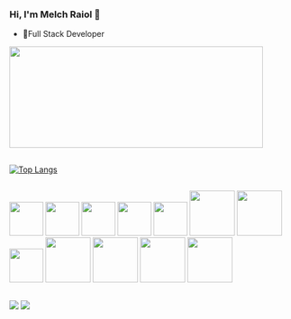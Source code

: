 ### Hi, I'm Melch Raiol 👋


- 🔭Full Stack Developer

<div align-item=center>
 <a href="https://github.com/melch-raiol">
  <img width="450em" height="180em" src="https://github-readme-stats-sigma-five.vercel.app/api?username=melch-raiol&show_icons=true&theme=nightowl&include_all_commits=true&count_private=true&custom_title=Melch%20Roza%20%27s%20GitHub%20Stats"/>
  
</div>
 
 ##
 
 [![Top Langs](https://github-readme-stats.vercel.app/api/top-langs/?username=melch-raiol)](https://github.com/anuraghazra/github-readme-stats)

##

<div>
   <img height="60em" src="https://cdn.jsdelivr.net/gh/devicons/devicon/icons/html5/html5-original.svg" />
   <img height="60em" src="https://cdn.jsdelivr.net/gh/devicons/devicon/icons/css3/css3-original.svg" />
   <img height="60em" src="https://cdn.jsdelivr.net/gh/devicons/devicon/icons/react/react-original-wordmark.svg" />
   <img height="60em"src="https://cdn.jsdelivr.net/gh/devicons/devicon/icons/javascript/javascript-plain.svg" />
   <img height="60em" src="https://www.typescriptlang.org/favicon.ico" />
   <img height="80em" src="https://cdn.jsdelivr.net/gh/devicons/devicon/icons/npm/npm-original-wordmark.svg" />
   <img height="80em" src="https://cdn.jsdelivr.net/gh/devicons/devicon@latest/icons/yarn/yarn-original-wordmark.svg" />       
   <img height="60em"src="https://cdn.jsdelivr.net/gh/devicons/devicon/icons/postgresql/postgresql-original-wordmark.svg" />
   <img height="80em"src="https://cdn.jsdelivr.net/gh/devicons/devicon/icons/nodejs/nodejs-original-wordmark.svg" />
   <img height="80em" src="https://cdn.jsdelivr.net/gh/devicons/devicon/icons/nestjs/nestjs-plain-wordmark.svg" />
   <img height="80em" src="https://cdn.jsdelivr.net/gh/devicons/devicon@latest/icons/nextjs/nextjs-original-wordmark.svg" />
   <img height="80em" src="https://cdn.jsdelivr.net/gh/devicons/devicon@latest/icons/sass/sass-original.svg" />
          
</div>

 ##
 
<div >
<a href = "mailto:melchraiol@hotmail.com"><img src="https://img.shields.io/badge/Hotmail-D14836?style=for-the-badge&logo=gmail&logoColor=white" target="_blank"></a>
<a href="https://www.linkedin.com/in/melch-raiol-202a0b24a/" target="_blank"><img src="https://img.shields.io/badge/-LinkedIn-%230077B5?style=for-the-badge&logo=linkedin&logoColor=white" target="_blank"></a>
</div>

